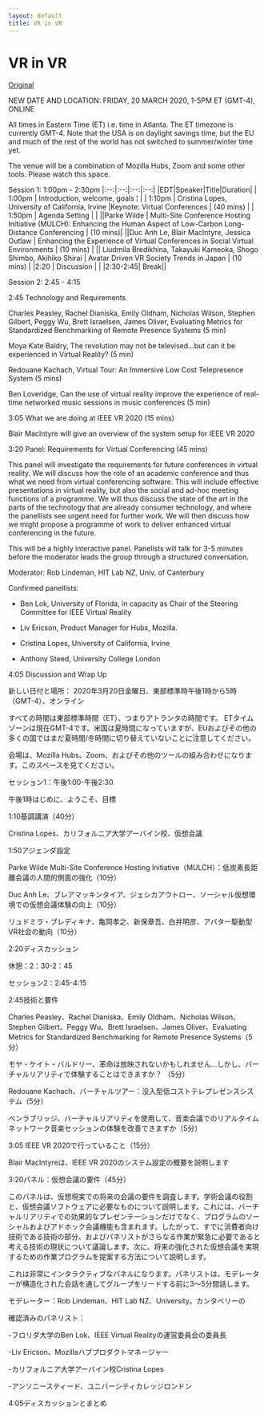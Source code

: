 ```yaml
---
layout: default
title: VR in VR
---
```


# VR in VR

[Original](https://sites.google.com/view/vrinvr2020)

NEW DATE AND LOCATION: 
FRIDAY, 20 MARCH 2020, 1-5PM ET (GMT-4), ONLINE


All times in Eastern Time (ET) i.e. time in Atlanta. The ET timezone is currently GMT-4. Note that the USA is on daylight savings time, but the EU and much of the rest of the world has not switched to summer/winter time yet.



The venue will be a combination of Mozilla Hubs, Zoom and some other tools. Please watch this space.

 Session 1: 1:00pm - 2:30pm 
|:--:|:--:|:--:|:--:|
|EDT|Speaker|Title|Duration|
| 1:00pm | Introduction, welcome, goals ¦ |
| 1:10pm |  Cristina Lopes, University of California, Irvine |Keynote: Virtual Conferences | (40 mins) |
| 1:50pm | Agenda Setting | |
||Parke Wilde | Multi-Site Conference Hosting Initiative (MULCH): Enhancing the Human Aspect of Low-Carbon Long-Distance Conferencing | (10 mins)|
||Duc Anh Le, Blair MacIntyre, Jessica Outlaw | Enhancing the Experience of Virtual Conferences in Social Virtual Environments | (10 mins) |
|| Liudmila Bredikhina, Takayuki Kameoka, Shogo Shimbo, Akihiko Shirai | Avatar Driven VR Society Trends in Japan | (10 mins) |
|2:20 | Discussion | |
|2:30-2:45| Break||

Session 2: 2:45 - 4:15



2:45 Technology and Requirements



Charles Peasley, Rachel Dianiska, Emily Oldham, Nicholas Wilson, Stephen Gilbert, Peggy Wu, Brett Israelsen, James Oliver, Evaluating Metrics for Standardized Benchmarking of Remote Presence Systems (5 min)

Moya Kate Baldry, The revolution may not be televised…but can it be experienced in Virtual Reality? (5 min)

Redouane Kachach, Virtual Tour: An Immersive Low Cost Telepresence System (5 mins)

Ben Loveridge, Can the use of virtual reality improve the experience of real-time networked music sessions in music conferences (5 min)



3:05  What we are doing at IEEE VR 2020 (15 mins)



Blair MacIntyre will give an overview of the system setup for IEEE VR 2020



3:20  Panel: Requirements for Virtual Conferencing (45 mins)

This panel will investigate the requirements for future conferences in virtual reality. We will discuss how the role of an academic conference and thus what we need from virtual conferencing software. This will include effective presentations in virtual reality, but also the social and ad-hoc meeting functions of a programme. We will thus discuss the state of the art in the parts of the technology that are already consumer technology, and where the panellists see urgent need for further work. We will then discuss how we might propose a programme of work to deliver enhanced virtual conferencing in the future.

This will be a highly interactive panel. Panelists will talk for 3-5 minutes before the moderator leads the group through a structured conversation. 

Moderator: Rob Lindeman, HIT Lab NZ, Univ. of Canterbury

Confirmed panellists:

- Ben Lok, University of Florida, in capacity as Chair of the Steering Committee for IEEE Virtual Reality

- Liv Ericson, Product Manager for Hubs, Mozilla.

- Cristina Lopes, University of California, Irvine

- Anthony Steed, University College London



4:05 Discussion and Wrap Up


新しい日付と場所：
2020年3月20日金曜日、東部標準時午後1時から5時（GMT-4）、オンライン


すべての時間は東部標準時間（ET）、つまりアトランタの時間です。 ETタイムゾーンは現在GMT-4です。米国は夏時間になっていますが、EUおよびその他の多くの国ではまだ夏時間/冬時間に切り替えていないことに注意してください。



会場は、Mozilla Hubs、Zoom、およびその他のツールの組み合わせになります。このスペースを見てください。





セッション1：午後1:00-午後2:30

午後1時はじめに、ようこそ、目標



1:10基調講演（40分）



Cristina Lopes、カリフォルニア大学アーバイン校、仮想会議



1:50アジェンダ設定



Parke Wilde Multi-Site Conference Hosting Initiative（MULCH）：低炭素長距離会議の人間的側面の強化（10分）

Duc Anh Le、ブレアマッキンタイア、ジェシカアウトロー、ソーシャル仮想環境での仮想会議体験の向上（10分）

リュドミラ・ブレディキナ、亀岡孝之、新保章吾、白井明彦、アバター駆動型VR社会の動向（10分）



2:20ディスカッション





休憩：2：30-2：45



セッション2：2:45-4:15



2:45技術と要件



Charles Peasley、Rachel Dianiska、Emily Oldham、Nicholas Wilson、Stephen Gilbert、Peggy Wu、Brett Israelsen、James Oliver、Evaluating Metrics for Standardized Benchmarking for Remote Presence Systems（5分）

モヤ・ケイト・バルドリー、革命は放映されないかもしれません…しかし、バーチャルリアリティで体験することはできますか？ （5分）

Redouane Kachach、バーチャルツアー：没入型低コストテレプレゼンスシステム（5分）

ベンラブリッジ、バーチャルリアリティを使用して、音楽会議でのリアルタイムネットワーク音楽セッションの体験を改善できますか（5分）



3:05 IEEE VR 2020で行っていること（15分）



Blair MacIntyreは、IEEE VR 2020のシステム設定の概要を説明します



3:20パネル：仮想会議の要件（45分）

このパネルは、仮想現実での将来の会議の要件を調査します。学術会議の役割と、仮想会議ソフトウェアに必要なものについて説明します。これには、バーチャルリアリティでの効果的なプレゼンテーションだけでなく、プログラムのソーシャルおよびアドホック会議機能も含まれます。したがって、すでに消費者向け技術である技術の部分、およびパネリストがさらなる作業が緊急に必要であると考える技術の現状について議論します。次に、将来の強化された仮想会議を実現するための作業プログラムを提案する方法について説明します。

これは非常にインタラクティブなパネルになります。パネリストは、モデレーターが構造化された会話を通してグループをリードする前に3〜5分間話します。

モデレーター：Rob Lindeman、HIT Lab NZ、University。カンタベリーの

確認済みのパネリスト：

-フロリダ大学のBen Lok、IEEE Virtual Realityの運営委員会の委員長

-Liv Ericson、Mozillaハブプロダクトマネージャー

-カリフォルニア大学アーバイン校Cristina Lopes

-アンソニースティード、ユニバーシティカレッジロンドン



4:05ディスカッションとまとめ